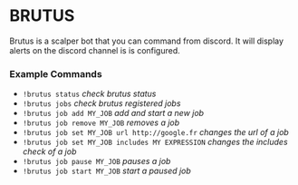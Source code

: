 # BRUTUS

Brutus is a scalper bot that you can command from discord. It will display alerts on the discord channel is is configured.

### Example Commands

- `!brutus status` _check brutus status_
- `!brutus jobs` _check brutus registered jobs_
- `!brutus job add MY_JOB` _add and start a new job_
- `!brutus job remove MY_JOB` _removes a job_
- `!brutus job set MY_JOB url http://google.fr` _changes the url of a job_
- `!brutus job set MY_JOB includes MY EXPRESSION` _changes the includes check of a job_
- `!brutus job pause MY_JOB` _pauses a job_
- `!brutus job start MY_JOB` _start a paused job_
